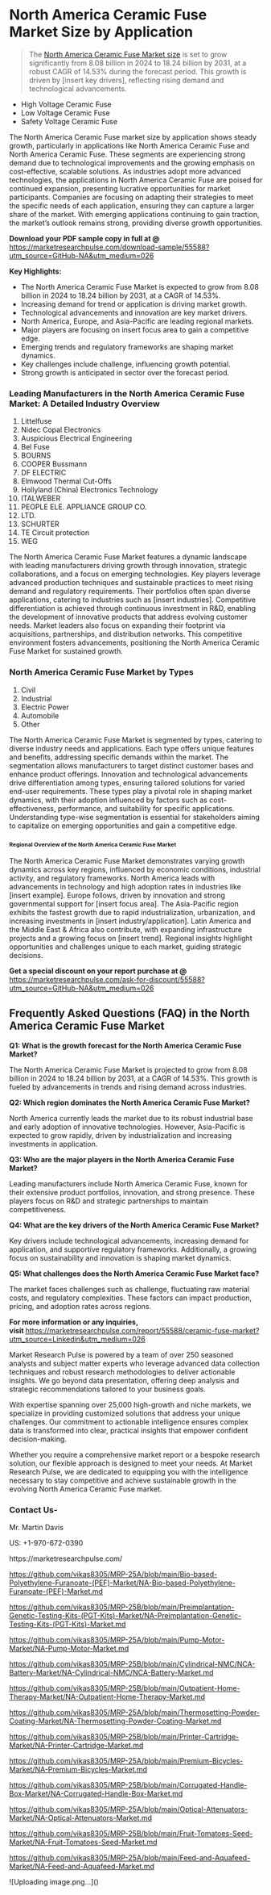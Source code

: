 <h1>North America Ceramic Fuse Market&nbsp;Size by Application</h1><blockquote><p>The <a href="https://marketresearchpulse.com/download-sample/55588?utm_source=GitHub-NA&amp;utm_medium=026">North America Ceramic Fuse Market size</a> is set to grow significantly from 8.08 billion in 2024 to 18.24 billion by 2031, at a robust CAGR of 14.53% during the forecast period. This growth is driven by [insert key drivers], reflecting rising demand and technological advancements.</p></blockquote><ul><li>High Voltage Ceramic Fuse<li> Low Voltage Ceramic Fuse<li> Safety Voltage Ceramic Fuse</li></ul><p>The North America Ceramic Fuse market size by application shows steady growth, particularly in applications like North America Ceramic Fuse and North America Ceramic Fuse. These segments are experiencing strong demand due to technological improvements and the growing emphasis on cost-effective, scalable solutions. As industries adopt more advanced technologies, the applications in North America Ceramic Fuse are poised for continued expansion, presenting lucrative opportunities for market participants. Companies are focusing on adapting their strategies to meet the specific needs of each application, ensuring they can capture a larger share of the market. With emerging applications continuing to gain traction, the market’s outlook remains strong, providing diverse growth opportunities.</p><p><strong>Download your PDF sample copy in full at @ </strong><a href="https://marketresearchpulse.com/download-sample/55588?utm_source=GitHub-NA&amp;utm_medium=026">https://marketresearchpulse.com/download-sample/55588?utm_source=GitHub-NA&amp;utm_medium=026</a></p><p><strong>Key Highlights: </strong></p><ul><li>The North America Ceramic Fuse Market is expected to grow from 8.08 billion in 2024 to 18.24 billion by 2031, at a CAGR of 14.53%.</li><li>Increasing demand for trend or application is driving market growth.</li><li>Technological advancements and innovation are key market drivers.</li><li>North America, Europe, and Asia-Pacific are leading regional markets.</li><li>Major players are focusing on insert focus area to gain a competitive edge.</li><li>Emerging trends and regulatory frameworks are shaping market dynamics.</li><li>Key challenges include challenge, influencing growth potential.</li><li>Strong growth is anticipated in sector over the forecast period.</li></ul><h3>Leading Manufacturers in the North America Ceramic Fuse Market: A Detailed Industry Overview</h3><ol><li>Littelfuse</li><li>Nidec Copal Electronics</li><li>Auspicious Electrical Engineering</li><li>Bel Fuse</li><li>BOURNS</li><li>COOPER Bussmann</li><li>DF ELECTRIC</li><li>Elmwood Thermal Cut-Offs</li><li>Hollyland (China) Electronics Technology</li><li>ITALWEBER</li><li>PEOPLE ELE. APPLIANCE GROUP CO.</li><li>LTD.</li><li>SCHURTER</li><li>TE Circuit protection</li><li>WEG</li></ol><div class="flex max-w-full flex-col flex-grow"><div class="min-h-8 text-message flex w-full flex-col items-end gap-2 whitespace-normal break-words [.text-message+&amp;]:mt-5" dir="auto" data-message-author-role="assistant" data-message-id="fd8432e4-4910-450d-b182-61b7bfb0a01f" data-message-model-slug="gpt-4o"><div class="flex w-full flex-col gap-1 empty:hidden first:pt-[3px]"><div class="markdown prose w-full break-words dark:prose-invert light"><p>The North America Ceramic Fuse Market features a dynamic landscape with leading manufacturers driving growth through innovation, strategic collaborations, and a focus on emerging technologies. Key players leverage advanced production techniques and sustainable practices to meet rising demand and regulatory requirements. Their portfolios often span diverse applications, catering to industries such as [insert industries]. Competitive differentiation is achieved through continuous investment in R&amp;D, enabling the development of innovative products that address evolving customer needs. Market leaders also focus on expanding their footprint via acquisitions, partnerships, and distribution networks. This competitive environment fosters advancements, positioning the North America Ceramic Fuse Market for sustained growth.</p></div></div></div></div><h3>North America Ceramic Fuse Market by Types</h3><ol><li>Civil<li> Industrial<li> Electric Power<li> Automobile<li> Other</li></ol><div class="flex max-w-full flex-col flex-grow"><div class="min-h-8 text-message flex w-full flex-col items-end gap-2 whitespace-normal break-words [.text-message+&amp;]:mt-5" dir="auto" data-message-author-role="assistant" data-message-id="084470be-0bb7-4664-bddf-5156b4f41249" data-message-model-slug="gpt-4o-mini"><div class="flex w-full flex-col gap-1 empty:hidden first:pt-[3px]"><div class="markdown prose w-full break-words dark:prose-invert light"><p>The North America Ceramic Fuse Market is segmented by types, catering to diverse industry needs and applications. Each type offers unique features and benefits, addressing specific demands within the market. The segmentation allows manufacturers to target distinct customer bases and enhance product offerings. Innovation and technological advancements drive differentiation among types, ensuring tailored solutions for varied end-user requirements. These types play a pivotal role in shaping market dynamics, with their adoption influenced by factors such as cost-effectiveness, performance, and suitability for specific applications. Understanding type-wise segmentation is essential for stakeholders aiming to capitalize on emerging opportunities and gain a competitive edge.</p></div></div></div></div><h3><span style="font-size: 11px;">Regional Overview of the North America Ceramic Fuse Market</span></h3><div class="flex max-w-full flex-col flex-grow"><div class="min-h-8 text-message flex w-full flex-col items-end gap-2 whitespace-normal break-words [.text-message+&amp;]:mt-5" dir="auto" data-message-author-role="assistant" data-message-id="e9038762-ce64-4e30-91c9-9bd413514231" data-message-model-slug="gpt-4o-mini"><div class="flex w-full flex-col gap-1 empty:hidden first:pt-[3px]"><div class="markdown prose w-full break-words dark:prose-invert light"><p>The North America Ceramic Fuse Market demonstrates varying growth dynamics across key regions, influenced by economic conditions, industrial activity, and regulatory frameworks. North America leads with advancements in technology and high adoption rates in industries like [insert example]. Europe follows, driven by innovation and strong governmental support for [insert focus area]. The Asia-Pacific region exhibits the fastest growth due to rapid industrialization, urbanization, and increasing investments in [insert industry/application]. Latin America and the Middle East &amp; Africa also contribute, with expanding infrastructure projects and a growing focus on [insert trend]. Regional insights highlight opportunities and challenges unique to each market, guiding strategic decisions.</p></div></div></div></div><p><strong>Get a special discount on your report purchase at @ </strong><a href="https://marketresearchpulse.com/ask-for-discount/55588?utm_source=GitHub-NA&amp;utm_medium=026">https://marketresearchpulse.com/ask-for-discount/55588?utm_source=GitHub-NA&amp;utm_medium=026</a></p><h2>Frequently Asked Questions (FAQ) in the North America Ceramic Fuse Market</h2><p><strong>Q1: What is the growth forecast for the North America Ceramic Fuse Market?</strong></p><p>The North America Ceramic Fuse Market is projected to grow from 8.08 billion in 2024 to 18.24 billion by 2031, at a CAGR of 14.53%. This growth is fueled by advancements in trends and rising demand across industries.</p><p><strong>Q2: Which region dominates the North America Ceramic Fuse Market?</strong></p><p>North America currently leads the market due to its robust industrial base and early adoption of innovative technologies. However, Asia-Pacific is expected to grow rapidly, driven by industrialization and increasing investments in application.</p><p><strong>Q3: Who are the major players in the North America Ceramic Fuse Market?</strong></p><p>Leading manufacturers include North America Ceramic Fuse, known for their extensive product portfolios, innovation, and strong presence. These players focus on R&amp;D and strategic partnerships to maintain competitiveness.</p><p><strong>Q4: What are the key drivers of the North America Ceramic Fuse Market?</strong></p><p>Key drivers include technological advancements, increasing demand for application, and supportive regulatory frameworks. Additionally, a growing focus on sustainability and innovation is shaping market dynamics.</p><p><strong>Q5: What challenges does the North America Ceramic Fuse Market face?</strong></p><p>The market faces challenges such as challenge, fluctuating raw material costs, and regulatory complexities. These factors can impact production, pricing, and adoption rates across regions.</p><p><strong>For more information or any inquiries, visit&nbsp;</strong><a href="https://marketresearchpulse.com/report/55588/ceramic-fuse-market?utm_source=Linkedin&utm_medium=026">https://marketresearchpulse.com/report/55588/ceramic-fuse-market?utm_source=Linkedin&utm_medium=026</a></p><p>Market Research Pulse is powered by a team of over 250 seasoned analysts and subject matter experts who leverage advanced data collection techniques and robust research methodologies to deliver actionable insights. We go beyond data presentation, offering deep analysis and strategic recommendations tailored to your business goals.</p><p>With expertise spanning over 25,000 high-growth and niche markets, we specialize in providing customized solutions that address your unique challenges. Our commitment to actionable intelligence ensures complex data is transformed into clear, practical insights that empower confident decision-making.</p><p>Whether you require a comprehensive market report or a bespoke research solution, our flexible approach is designed to meet your needs. At Market Research Pulse, we are dedicated to equipping you with the intelligence necessary to stay competitive and achieve sustainable growth in the evolving North America Ceramic Fuse market.</p><h3><strong>Contact Us-</strong></h3><p>Mr. Martin Davis</p><p>US: +1-970-672-0390</p><p>https://marketresearchpulse.com/</p><p><a href="https://github.com/vikas8305/MRP-25A/blob/main/Bio-based-Polyethylene-Furanoate-(PEF)-Market/NA-Bio-based-Polyethylene-Furanoate-(PEF)-Market.md">https://github.com/vikas8305/MRP-25A/blob/main/Bio-based-Polyethylene-Furanoate-(PEF)-Market/NA-Bio-based-Polyethylene-Furanoate-(PEF)-Market.md</a></p><p><a href="https://github.com/vikas8305/MRP-25B/blob/main/Preimplantation-Genetic-Testing-Kits-(PGT-Kits)-Market/NA-Preimplantation-Genetic-Testing-Kits-(PGT-Kits)-Market.md">https://github.com/vikas8305/MRP-25B/blob/main/Preimplantation-Genetic-Testing-Kits-(PGT-Kits)-Market/NA-Preimplantation-Genetic-Testing-Kits-(PGT-Kits)-Market.md</a></p><p><a href="https://github.com/vikas8305/MRP-25A/blob/main/Pump-Motor-Market/NA-Pump-Motor-Market.md">https://github.com/vikas8305/MRP-25A/blob/main/Pump-Motor-Market/NA-Pump-Motor-Market.md</a></p><p><a href="https://github.com/vikas8305/MRP-25B/blob/main/Cylindrical-NMC/NCA-Battery-Market/NA-Cylindrical-NMC/NCA-Battery-Market.md">https://github.com/vikas8305/MRP-25B/blob/main/Cylindrical-NMC/NCA-Battery-Market/NA-Cylindrical-NMC/NCA-Battery-Market.md</a></p><p><a href="https://github.com/vikas8305/MRP-25B/blob/main/Outpatient-Home-Therapy-Market/NA-Outpatient-Home-Therapy-Market.md">https://github.com/vikas8305/MRP-25B/blob/main/Outpatient-Home-Therapy-Market/NA-Outpatient-Home-Therapy-Market.md</a></p><p><a href="https://github.com/vikas8305/MRP-25A/blob/main/Thermosetting-Powder-Coating-Market/NA-Thermosetting-Powder-Coating-Market.md">https://github.com/vikas8305/MRP-25A/blob/main/Thermosetting-Powder-Coating-Market/NA-Thermosetting-Powder-Coating-Market.md</a></p><p><a href="https://github.com/vikas8305/MRP-25B/blob/main/Printer-Cartridge-Market/NA-Printer-Cartridge-Market.md">https://github.com/vikas8305/MRP-25B/blob/main/Printer-Cartridge-Market/NA-Printer-Cartridge-Market.md</a></p><p><a href="https://github.com/vikas8305/MRP-25A/blob/main/Premium-Bicycles-Market/NA-Premium-Bicycles-Market.md">https://github.com/vikas8305/MRP-25A/blob/main/Premium-Bicycles-Market/NA-Premium-Bicycles-Market.md</a></p><p><a href="https://github.com/vikas8305/MRP-25B/blob/main/Corrugated-Handle-Box-Market/NA-Corrugated-Handle-Box-Market.md">https://github.com/vikas8305/MRP-25B/blob/main/Corrugated-Handle-Box-Market/NA-Corrugated-Handle-Box-Market.md</a></p><p><a href="https://github.com/vikas8305/MRP-25A/blob/main/Optical-Attenuators-Market/NA-Optical-Attenuators-Market.md">https://github.com/vikas8305/MRP-25A/blob/main/Optical-Attenuators-Market/NA-Optical-Attenuators-Market.md</a></p><p><a href="https://github.com/vikas8305/MRP-25B/blob/main/Fruit-Tomatoes-Seed-Market/NA-Fruit-Tomatoes-Seed-Market.md">https://github.com/vikas8305/MRP-25B/blob/main/Fruit-Tomatoes-Seed-Market/NA-Fruit-Tomatoes-Seed-Market.md</a></p><p><a href="https://github.com/vikas8305/MRP-25A/blob/main/Feed-and-Aquafeed-Market/NA-Feed-and-Aquafeed-Market.md">https://github.com/vikas8305/MRP-25A/blob/main/Feed-and-Aquafeed-Market/NA-Feed-and-Aquafeed-Market.md</a></p>
![Uploading image.png…]()
